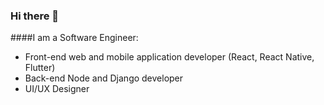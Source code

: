 ### Hi there 👋
####I am a Software Engineer:
- Front-end web and mobile application developer (React, React Native, Flutter)
- Back-end Node and Django developer
- UI/UX Designer

<!--
**epha-b1/Epha-b1** is a ✨ _special_ ✨ repository because its `README.md` (this file) appears on your GitHub profile.

I am a Software Engineer:
- Front-end web and mobile application developer (React, React Native, Flutter)
- Back-end Node and Django developer
- UI/UX Designer

-->
